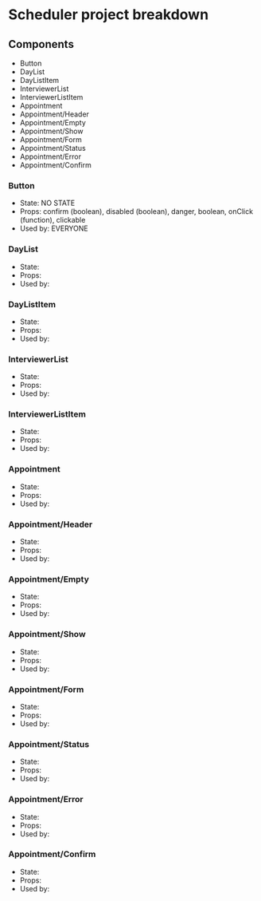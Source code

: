 # Scheduler project breakdown

## Components

- Button
- DayList
- DayListItem
- InterviewerList
- InterviewerListItem
- Appointment
- Appointment/Header
- Appointment/Empty
- Appointment/Show
- Appointment/Form
- Appointment/Status
- Appointment/Error
- Appointment/Confirm

### Button

- State: NO STATE
- Props: confirm (boolean), disabled (boolean), danger, boolean, onClick (function), clickable
- Used by: EVERYONE

### DayList

- State:
- Props:
- Used by:

### DayListItem

- State:
- Props:
- Used by:

### InterviewerList

- State:
- Props:
- Used by:

### InterviewerListItem

- State:
- Props:
- Used by:

### Appointment

- State:
- Props:
- Used by:

### Appointment/Header

- State:
- Props:
- Used by:

### Appointment/Empty

- State:
- Props:
- Used by:

### Appointment/Show

- State:
- Props:
- Used by:

### Appointment/Form

- State:
- Props:
- Used by:

### Appointment/Status

- State:
- Props:
- Used by:

### Appointment/Error

- State:
- Props:
- Used by:

### Appointment/Confirm

- State:
- Props:
- Used by:
